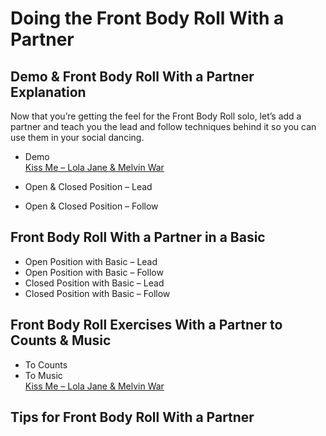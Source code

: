 # Doing the Front Body Roll With a Partner

## Demo & Front Body Roll With a Partner Explanation

Now that you’re getting the feel for the Front Body Roll solo, let’s add a partner and teach you the lead and follow techniques behind it so you can use them in your social dancing.

* Demo
<br>[Kiss Me – Lola Jane & Melvin War](https://www.youtube.com/watch?v=wLOlkeK3LsQ)

* Open & Closed Position – Lead
* Open & Closed Position – Follow

## Front Body Roll With a Partner in a Basic

* Open Position with Basic – Lead
* Open Position with Basic – Follow
* Closed Position with Basic – Lead
* Closed Position with Basic – Follow

## Front Body Roll Exercises With a Partner to Counts & Music

* To Counts
* To Music
<br>[Kiss Me – Lola Jane & Melvin War](https://www.youtube.com/watch?v=wLOlkeK3LsQ)

## Tips for Front Body Roll With a Partner
